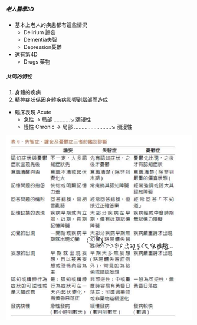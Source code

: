 ##### 老人醫學3D
- 基本上老人的疾患都有這些情況
	- Delirium 譫妄
	- Dementia失智
	- Depression憂鬱
- 還有第4D
	- Drugs 藥物 

##### 共同的特性
1. 身體的疾病
2. 精神症狀係因身體疾病影響到腦部而造成
- 臨床表現 Acute
	- 急性 -> 局部
	...........↘ 瀰漫性
	- 慢性 Chronic -> 局部
	.........................↘ 瀰漫性
	
![鑑別診斷 | 650](鑑別診斷.png)
	
